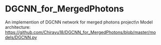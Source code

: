 # DGCNN_for_MergedPhotons
An implemention of DGCNN network for merged photons project\n
Model architecture: https://github.com/Chirayu18/DGCNN_for_MergedPhotons/blob/master/models/DGCNN.py
